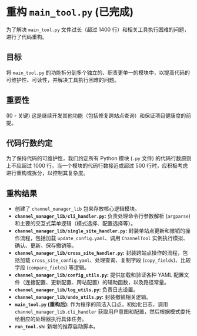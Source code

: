 # 重构 `main_tool.py` (已完成)

为了解决 `main_tool.py` 文件过长（超过 1400 行）和相关工具执行困难的问题，进行了代码重构。

## 目标

将 `main_tool.py` 的功能拆分到多个独立的、职责更单一的模块中，以提高代码的可维护性、可读性，并解决工具执行困难的问题。

## 重要性

(I0 - 关键) 这是继续开发其他功能（包括修复跨站点查询）和保证项目健康度的前提。
## 代码行数约定

为了保持代码的可维护性，我们约定所有 Python 模块 (`.py` 文件) 的代码行数原则上不应超过 1000 行。当一个模块的代码行数接近或超过 500 行时，应积极考虑进行重构或拆分，以控制其复杂度。

## 重构结果

*   创建了 `channel_manager_lib` 包来存放核心逻辑模块。
*   **`channel_manager_lib/cli_handler.py`:** 负责处理命令行参数解析 (`argparse`) 和主要的交互式菜单逻辑（模式选择、配置选择等）。
*   **`channel_manager_lib/single_site_handler.py`:** 封装单站点更新和撤销的操作流程，包括加载 `update_config.yaml`、调用 `ChannelTool` 实例执行模拟、确认、更新、保存撤销等。
*   **`channel_manager_lib/cross_site_handler.py`:** 封装跨站点操作的流程，包括加载 `cross_site_config.yaml`、处理查询、复制字段 (`copy_fields`)、比较字段 (`compare_fields`) 等逻辑。
*   **`channel_manager_lib/config_utils.py`:** 提供加载和验证各种 YAML 配置文件（连接配置、更新配置、跨站配置）的辅助函数，以及路径常量。
*   **`channel_manager_lib/log_utils.py`:** 负责日志设置。
*   **`channel_manager_lib/undo_utils.py`:** 封装撤销相关逻辑。
*   **`main_tool.py` (重构后):** 作为程序的简洁入口点，初始化日志，调用 `channel_manager_lib.cli_handler` 获取用户意图和配置，然后根据模式委托给相应的处理器执行具体任务。
*   **`run_tool.sh`:** 新增的推荐启动脚本。
